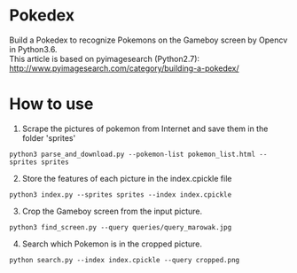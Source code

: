 # Pokedex
Build a Pokedex to recognize Pokemons on the Gameboy screen by Opencv in Python3.6.    
This article is based on pyimagesearch (Python2.7):     
http://www.pyimagesearch.com/category/building-a-pokedex/

# How to use

1. Scrape the pictures of pokemon from Internet and save them in the folder 'sprites'
```
python3 parse_and_download.py --pokemon-list pokemon_list.html --sprites sprites
```

2. Store the features of each picture in the index.cpickle file 
```
python3 index.py --sprites sprites --index index.cpickle
```

3. Crop the Gameboy screen from the input picture.
```
python3 find_screen.py --query queries/query_marowak.jpg
```

4. Search which Pokemon is in the cropped picture.
```
python search.py --index index.cpickle --query cropped.png
```
